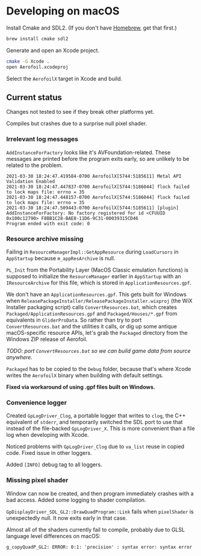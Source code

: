 # Developing on macOS

Install Cmake and SDL2. (If you don't have [Homebrew](https://brew.sh/), get that first.)

```bash
brew install cmake sdl2
```

Generate and open an Xcode project.

```bash
cmake -G Xcode .
open Aerofoil.xcodeproj
```

Select the `AerofoilX` target in Xcode and build.

## Current status

Changes not tested to see if they break other platforms yet.

Compiles but crashes due to a surprise null pixel shader.

### Irrelevant log messages

`AddInstanceForFactory` looks like it's AVFoundation-related. These messages are printed before the program exits early, so are unlikely to be related to the problem.

```
2021-03-30 18:24:47.419584-0700 AerofoilX[5744:5185611] Metal API Validation Enabled
2021-03-30 18:24:47.447837-0700 AerofoilX[5744:5186044] flock failed to lock maps file: errno = 35
2021-03-30 18:24:47.448157-0700 AerofoilX[5744:5186044] flock failed to lock maps file: errno = 35
2021-03-30 18:24:47.509443-0700 AerofoilX[5744:5185611] [plugin] AddInstanceForFactory: No factory registered for id <CFUUID 0x100c12790> F8BB1C28-BAE8-11D6-9C31-00039315CD46
Program ended with exit code: 0
```

### Resource archive missing

Failing in `ResourceManagerImpl::GetAppResource` during `LoadCursors` in `AppStartup` because `m_appResArchive` is null.

`PL_Init` from the Portability Layer (MacOS Classic emulation functions) is supposed to initialize the `ResourceManager` earlier in `AppStartup` with an `IResourceArchive` for this file, which is stored in `ApplicationResources.gpf`.

We don't have an `ApplicationResources.gpf`. This gets built for Windows when `ReleasePackageInstaller/ReleasePackageInstaller.wixproj` (the WiX Installer packaging script) calls `ConvertResources.bat`, which creates `Packaged/ApplicationResources.gpf` and `Packaged/Houses/*.gpf` from equivalents in `GliderProData`. So rather than try to port `ConvertResources.bat` and the utilities it calls, or dig up some antique macOS-specific resource APIs, let's grab the `Packaged` directory from the Windows ZIP release of Aerofoil.

_TODO: port `ConvertResources.bat` so we can build game data from source anywhere._

`Packaged` has to be copied to the `Debug` folder, because that's where Xcode writes the `AerofoilX` binary when building with default settings.

**Fixed via workaround of using .gpf files built on Windows.**

### Convenience logger

Created `GpLogDriver_Clog`, a portable logger that writes to `clog`, the C++ equivalent of `stderr`, and temporarily switched the SDL port to use that instead of the file-backed `GpLogDriver_X`. This is more convenient than a file log when developing with Xcode.

Noticed problems with `GpLogDriver_Clog` due to `va_list` reuse in copied code. Fixed issue in other loggers.

Added `[INFO]` debug tag to all loggers.

### Missing pixel shader

Window can now be created, and then program immediately crashes with a bad access. Added some logging to shader compilation.

`GpDisplayDriver_SDL_GL2::DrawQuadProgram::Link` fails when `pixelShader` is unexpectedly null. It now exits early in that case.

Almost all of the shaders currently fail to compile, probably due to GLSL language level differences on macOS:

```
g_copyQuadP_GL2: ERROR: 0:1: 'precision' : syntax error: syntax error
```
